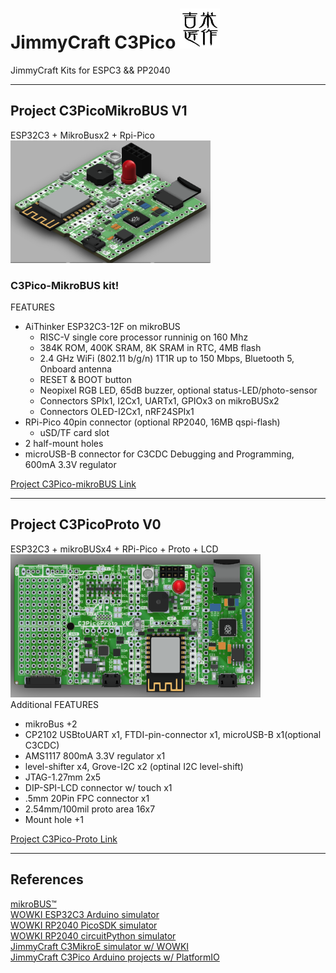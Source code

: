 # JimmyCraft C3Pico <img src= "幾米匠作128x128.jpg" width=64>
JimmyCraft Kits for ESPC3 && PP2040
<br>

----
## Project C3PicoMikroBUS V1<br>
ESP32C3 + MikroBusx2 + Rpi-Pico<br> 
<img src= "C3PicoMikroBus/pic/C3PicoMikroBus_ISO_V1.png" width=320>



### C3Pico-MikroBUS kit!
FEATURES
- AiThinker ESP32C3-12F on mikroBUS
  + RISC-V single core processor runninig on 160 Mhz
  + 384K ROM, 400K SRAM, 8K SRAM in RTC, 4MB flash
  + 2.4 GHz WiFi (802.11 b/g/n) 1T1R up to 150 Mbps, Bluetooth 5, Onboard antenna
  + RESET & BOOT button
  + Neopixel RGB LED, 65dB buzzer, optional status-LED/photo-sensor
  + Connectors SPIx1, I2Cx1, UARTx1, GPIOx3 on mikroBUSx2
  + Connectors OLED-I2Cx1, nRF24SPIx1 
- RPi-Pico 40pin connector (optional RP2040, 16MB qspi-flash)
  + uSD/TF card slot
- 2 half-mount holes  
- microUSB-B connector for C3CDC Debugging and Programming, 600mA 3.3V regulator

[Project C3Pico-mikroBUS Link]()

---
## Project C3PicoProto V0<br>
ESP32C3 + mikroBUSx4 + RPi-Pico + Proto + LCD<br> 
<img src= "C3PicoProto/pic/C3PicoProto_V0.png" width=400><br>
Additional FEATURES
- mikroBus +2
- CP2102 USBtoUART x1, FTDI-pin-connector x1, microUSB-B x1(optional C3CDC)
- AMS1117 800mA 3.3V regulator x1
- level-shifter x4, Grove-I2C x2 (optinal I2C level-shift)
- JTAG-1.27mm 2x5
- DIP-SPI-LCD connector w/ touch x1
- .5mm 20Pin FPC connector x1
- 2.54mm/100mil proto area 16x7
- Mount hole +1

[Project C3Pico-Proto Link]()

---
## References <br>
[mikroBUS™](https://www.mikroe.com/mikrobus)<br>
[WOWKI ESP32C3 Arduino simulator](https://wokwi.com/projects/new/esp32-c3)<br>
[WOWKI RP2040 PicoSDK simulator](https://wokwi.com/projects/new/pi-pico-sdk)<br>
[WOWKI RP2040 circuitPython simulator](https://wokwi.com/projects/new/circuitpython-pi-pico)<br>
[JimmyCraft C3MikroE simulator w/ WOWKI](https://github.com/jmysu/C3MikroE_Wokwi)<br>
[JimmyCraft C3Pico Arduino projects w/ PlatformIO](https://github.com/jmysu/ESP32C3_Pico)
